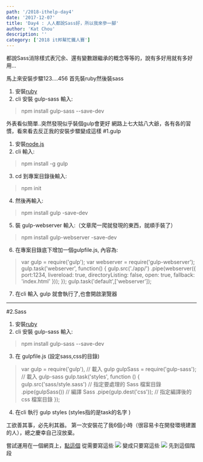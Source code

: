 ```yaml
---
path: '/2018-ithelp-day4'
date: '2017-12-07'
title: 'Day4 : 人人都說Sass好，所以我來參一腳'
author: 'Kat Chou'
description: ''
category: ['2018 it邦幫忙鐵人賽']
---
```


都說Sass消除樣式表冗余、還有變數跟繼承的概念等等的，說有多好用就有多好用...

馬上來安裝步驟123....456
首先裝ruby然後裝sass
1. 安裝[ruby](https://rubyinstaller.org/downloads/)
2. cli 安裝 gulp-sass 輸入:
>npm install gulp-sass --save-dev

外表看似簡單..突然發現似乎裝個gulp會更好
網路上七大姑八大爺，各有各的習慣，看來看去反正我的安裝步驟變成這樣
#1.gulp  
1. 安裝[node.js](https://nodejs.org/en/)
2. cli 輸入:
  >npm install -g gulp
3. cd 到專案目錄後輸入:
  >npm init
4. 然後再輸入:
  >npm install gulp -save-dev
5. 裝 gulp-webserver 輸入:（文章爬一爬就發現的東西，就順手裝了）
  >npm install gulp-webserver -save-dev
6. 在專案目錄底下增加一個gulpfile.js, 內容為: 
  >var gulp = require('gulp');
  var webserver = require('gulp-webserver');
  gulp.task('webserver', function() {
  gulp.src('./app/')
        .pipe(webserver({
          port:1234,
          livereload: true,
          directoryListing: false,
          open: true,
          fallback: 'index.html'
    }));
});
gulp.task('default',['webserver']);
7. 在cli 輸入 gulp 就會執行了,也會開啟瀏覽器
----------------------
#2.Sass
1. 安裝[ruby](https://rubyinstaller.org/downloads/)
2. cli 安裝 gulp-sass 輸入:
>npm install gulp-sass --save-dev
3. 在 gulpfile.js   (設定sass,css的目錄) 
>var gulp = require('gulp'),             // 載入 gulp
    gulpSass = require('gulp-sass');    // 載入 gulp-sass
    gulp.task('styles', function () {
     gulp.src('sass/style.sass')    // 指定要處理的 Sass 檔案目錄
        .pipe(gulpSass())         // 編譯 Sass
        .pipe(gulp.dest('css'));  // 指定編譯後的 css 檔案目錄
});
4. 在cli 執行 gulp styles (styles指的是task的名字 )

工欲善其事，必先利其器。 第一次安裝花了我6個小時（很容易卡在開發環境建置的人），總之慶幸自己沒放棄。

嘗試運用在一個網頁上，[點這個](https://github.com/YuningChou/travel-website/tree/master)
從需要寫這些
![](https://upload-images.jianshu.io/upload_images/4119783-02b223ea2131a575.png?imageMogr2/auto-orient/strip%7CimageView2/2/w/1240)
變成只要寫這些
![](https://upload-images.jianshu.io/upload_images/4119783-df0876cbe8d07e76.png?imageMogr2/auto-orient/strip%7CimageView2/2/w/1240)
先到這個階段
